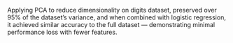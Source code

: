 Applying PCA to reduce dimensionality on digits dataset, preserved over 95% of the dataset’s variance, and when combined with logistic regression, it achieved similar accuracy to the full dataset — demonstrating minimal performance loss with fewer features.
